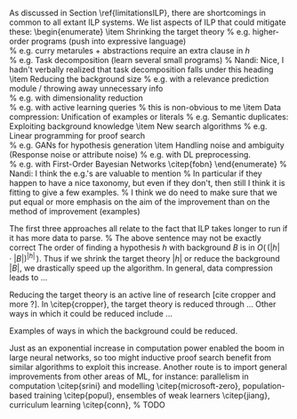 As discussed in Section \ref{limitationsILP}, there are shortcomings in common to all extant ILP systems. We list aspects of ILP that could mitigate these:
\begin{enumerate}
    \item Shrinking the target theory
%         e.g. higher-order programs (push into expressive language)<br>
%         e.g. curry metarules + abstractions require an extra clause in $h$ <br>
%         e.g. Task decomposition (learn several small programs) % Nandi: Nice, I hadn't verbally realized that task decomposition falls under this heading
    \item Reducing the background size
%     e.g. with a relevance prediction module / throwing away unnecessary info <br>
%     e.g. with dimensionality reduction<br>
%     e.g. with active learning queries   % this is non-obvious to me
    \item Data compression: Unification of examples or literals
% e.g. Semantic duplicates: Exploiting background knowledge
    \item New search algorithms
%     e.g. Linear programming for proof search<br>
%     e.g. GANs for hypothesis generation
    \item Handling noise and ambiguity (Response noise or attribute noise)
%     e.g. with DL preprocessing.<br>
%     e.g. with First-Order Bayesian Networks \citep{fobn}
\end{enumerate}
% Nandi: I think the e.g.'s are valuable to mention
% In particular if they happen to have a nice taxonomy, but even if they don't, then still I think it is fitting to give a few examples.
% I think we do need to make sure that we put equal or more emphasis on the aim of the improvement than on the method of improvement (examples)

The first three approaches all relate to the fact that ILP takes longer to run if it has more data to parse.
% The above sentence may not be exactly correct
The order of finding a hypothesis $h$ with background $B$ is in $O\left(\, (|h|\cdot|B|)^{|h|} \,\right)$. Thus if we shrink the target theory $|h|$ or reduce the background $|B|$, we drastically speed up the algorithm.
In general, data compression leads to ... <br>

Reducing the target theory is an active line of research [cite cropper and more ?]. 
In \citep{cropper}, the target theory is reduced through ...
Other ways in which it could be reduced include ... <br>

Examples of ways in which the background could be reduced. <br>

Just as an exponential increase in computation power enabled the boom in large neural networks, so too might inductive proof search benefit from similar algorithms to exploit this increase. Another route is to import general improvements from other areas of ML, for instance: parallelism in computation \citep{srini} and modelling \citep{microsoft-zero}, population-based training \citep{popul}, ensembles of weak learners \citep{jiang}, curriculum learning \citep{conn}, % TODO

